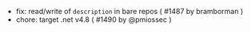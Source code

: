 * fix: read/write of `description` in bare repos ( #1487 by bramborman )
* chore: target .net v4.8 ( #1490 by @pmiossec )
